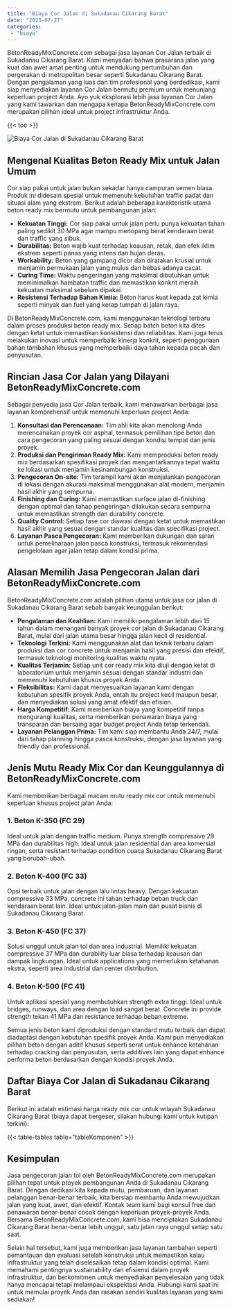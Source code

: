 ```yaml
---
title: "Biaya Cor Jalan di Sukadanau Cikarang Barat"
date: "2023-07-27"
categories: 
 - "biaya"
---
```


BetonReadyMixConcrete.com sebagai jasa layanan Cor Jalan terbaik di Sukadanau Cikarang Barat. Kami menyadari bahwa prasarana jalan yang kuat dan awet amat penting untuk mendukung pertumbuhan dan pergerakan di metropolitan besar seperti Sukadanau Cikarang Barat. Dengan pengalaman yang luas dan tim profesional yang berdedikasi, kami siap menyediakan layanan Cor Jalan bermutu premium untuk menunjang keperluan project Anda. Ayo yuk eksplorasi lebih jasa layanan Cor Jalan yang kami tawarkan dan mengapa kenapa BetonReadyMixConcrete.com merupakan pilihan ideal untuk project infrastruktur Anda.

{{< toc >}}

![Biaya Cor Jalan di Sukadanau Cikarang Barat](https://betoncor8.github.io/cor/harga-beton-readymix-concrete%20(14).png)

## Mengenal Kualitas Beton Ready Mix untuk Jalan Umum

Cor siap pakai untuk jalan bukan sekadar hanya campuran semen biasa. Produk ini didesain spesial untuk memenuhi kebutuhan traffic padat dan situasi alam yang ekstrem. Berikut adalah beberapa karakteristik utama beton ready mix bermutu untuk pembangunan jalan:

- **Kekuatan Tinggi:** Cor siap pakai untuk jalan perlu punya kekuatan tahan paling sedikit 30 MPa agar mampu menopang berat kendaraan berat dan traffic yang sibuk.
- **Durabilitas:** Beton wajib kuat terhadap keausan, retak, dan efek iklim ekstrem seperti panas yang intens dan hujan deras.
- **Workability:** Beton yang gampang dicor dan diratakan krusial untuk menjamin permukaan jalan yang mulus dan bebas adanya cacat.
- **Curing Time:** Waktu pengeringan yang maksimal dibutuhkan untuk meminimalkan hambatan traffic dan memastikan konkrit meraih kekuatan maksimal sebelum dipakai.
- **Resistensi Terhadap Bahan Kimia:** Beton harus kuat kepada zat kimia seperti minyak dan fuel yang kerap tumpah di jalan raya.

Di BetonReadyMixConcrete.com, kami menggunakan teknologi terbaru dalam proses produksi beton ready mix. Setiap batch beton kita dites dengan ketat untuk memastikan konsistensi dan reliabilitas. Kami juga terus melakukan inovasi untuk memperbaiki kinerja konkrit, seperti penggunaan bahan tambahan khusus yang memperbaiki daya tahan kepada pecah dan penyusutan.

## Rincian Jasa Cor Jalan yang Dilayani BetonReadyMixConcrete.com

Sebagai penyedia jasa Cor Jalan terbaik, kami menawarkan berbagai jasa layanan komprehensif untuk memenuhi keperluan project Anda:

1. **Konsultasi dan Perencanaan:** Tim ahli kita akan menolong Anda merencanakan proyek cor asphal, termasuk pemilihan tipe beton dan cara pengecoran yang paling sesuai dengan kondisi tempat dan jenis proyek.
2. **Produksi dan Pengiriman Ready Mix:** Kami memproduksi beton ready mix berdasarkan spesifikasi proyek dan mengantarkannya tepat waktu ke lokasi untuk menjamin kesinambungan konstruksi.
3. **Pengecoran On-site:** Tim terampil kami akan menjalankan pengecoran di lokasi dengan akurasi maksimal menggunakan alat modern, menjamin hasil akhir yang sempurna.
4. **Finishing dan Curing:** Kami memastikan surface jalan di-finishing dengan optimal dan tahap pengeringan dilakukan secara sempurna untuk memastikan strength dan durability concrete.
5. **Quality Control:** Setiap fase cor diawasi dengan ketat untuk memastikan hasil akhir yang sesuai dengan standar kualitas dan specifikasi project.
6. **Layanan Pasca Pengecoran:** Kami memberikan dukungan dan saran untuk pemeliharaan jalan pasca konstruksi, termasuk rekomendasi pengelolaan agar jalan tetap dalam kondisi prima.

## Alasan Memilih Jasa Pengecoran Jalan dari BetonReadyMixConcrete.com

BetonReadyMixConcrete.com adalah pilihan utama untuk jasa cor jalan di Sukadanau Cikarang Barat sebab banyak keunggulan berikut:

- **Pengalaman dan Keahlian:** Kami memiliki pengalaman lebih dari 15 tahun dalam menangani banyak proyek cor jalan di Sukadanau Cikarang Barat, mulai dari jalan utama besar hingga jalan kecil di residential.
- **Teknologi Terkini:** Kami menggunakan alat dan teknik terbaru dalam produksi dan cor concrete untuk menjamin hasil yang presisi dan efektif, termasuk teknologi monitoring kualitas waktu nyata.
- **Kualitas Terjamin:** Setiap unit cor ready mix kita diuji dengan ketat di laboratorium untuk menjamin sesuai dengan standar industri dan memenuhi kebutuhan khusus proyek Anda.
- **Fleksibilitas:** Kami dapat menyesuaikan layanan kami dengan kebutuhan spesifik proyek Anda, entah itu project kecil maupun besar, dan menyediakan solusi yang amat efektif dan efisien.
- **Harga Kompetitif:** Kami memberikan biaya yang kompetitif tanpa mengurangi kualitas, serta memberikan penawaran biaya yang transparan dan bersaing agar budget project Anda tetap terkendali.
- **Layanan Pelanggan Prima:** Tim kami siap membantu Anda 24/7, mulai dari tahap planning hingga pasca konstruksi, dengan jasa layanan yang friendly dan professional.

## Jenis Mutu Ready Mix Cor dan Keunggulannya di BetonReadyMixConcrete.com

Kami memberikan berbagai macam mutu ready mix cor untuk memenuhi keperluan khusus project jalan Anda:

### 1\. Beton K-350 (FC 29)

Ideal untuk jalan dengan traffic medium. Punya strength compressive 29 MPa dan durabilitas high. Ideal untuk jalan residential dan area komersial ringan, serta resistant terhadap condition cuaca Sukadanau Cikarang Barat yang berubah-ubah.

### 2\. Beton K-400 (FC 33)

Opsi terbaik untuk jalan dengan lalu lintas heavy. Dengan kekuatan compressive 33 MPa, concrete ini tahan terhadap beban truck dan kendaraan berat lain. Ideal untuk jalan-jalan main dan pusat bisnis di Sukadanau Cikarang Barat.

### 3\. Beton K-450 (FC 37)

Solusi unggul untuk jalan tol dan area industrial. Memiliki kekuatan compressive 37 MPa dan durability luar biasa terhadap keausan dan dampak lingkungan. Ideal untuk applications yang memerlukan ketahanan ekstra, seperti area industrial dan center distribution.

### 4\. Beton K-500 (FC 41)

Untuk aplikasi spesial yang membutuhkan strength extra tinggi. Ideal untuk bridges, runways, dan area dengan load sangat berat. Concrete ini provide strength tekan 41 MPa dan resistance terhadap beban extreme.

Semua jenis beton kami diproduksi dengan standard mutu terbaik dan dapat diadaptasi dengan kebutuhan spesifik proyek Anda. Kami pun menyediakan pilihan beton dengan aditif khusus seperti serat untuk enhance ketahanan terhadap cracking dan penyusutan, serta additives lain yang dapat enhance performa beton berdasarkan dengan kondisi proyek Anda.

## Daftar Biaya Cor Jalan di Sukadanau Cikarang Barat

Berikut ini adalah estimasi harga ready mix cor untuk wilayah Sukadanau Cikarang Barat (biaya dapat bergeser, silakan hubungi kami untuk kutipan terkini):

{{< table-tables table="tableKomponen" >}}

## Kesimpulan

Jasa pengecoran jalan tol oleh BetonReadyMixConcrete.com merupakan pilihan tepat untuk proyek pembangunan Anda di Sukadanau Cikarang Barat. Dengan dedikasi kita kepada mutu, pembaruan, dan layanan pelanggan benar-benar terbaik, kita bersiap membantu Anda mewujudkan jalan yang kuat, awet, dan efektif. Kontak team kami bagi konsul free dan penawaran benar-benar cocok dengan keperluan proyek-proyek Anda. Bersama BetonReadyMixConcrete.com, kami bisa menciptakan Sukadanau Cikarang Barat benar-benar lebih unggul, satu jalan raya unggul setiap satu saat.

Selain hal tersebut, kami juga memberikan jasa layanan tambahan seperti pemantauan dan evaluasi setelah konstruksi untuk memastikan kalau infrastruktur yang telah diselesaikan tetap dalam kondisi optimal. Kami memahami pentingnya sustainability dan efisiensi dalam proyek infrastruktur, dan berkomitmen untuk menyediakan penyelesaian yang tidak hanya mencapai tetapi melampaui ekspektasi Anda. Hubungi kami saat ini untuk memulai proyek Anda dan rasakan sendiri kualitas layanan yang kami sediakan!
